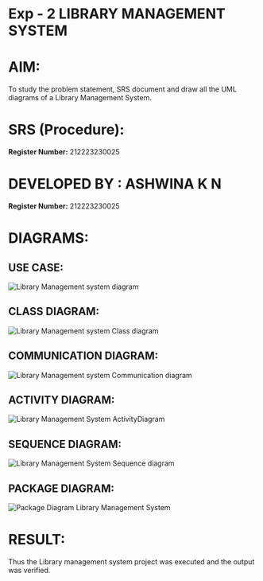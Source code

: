 # Exp - 2 LIBRARY MANAGEMENT SYSTEM

# AIM:
To study the problem statement, SRS document and draw all the UML diagrams of a Library Management System.

# SRS (Procedure):
**Register Number:** 212223230025

# DEVELOPED BY : ASHWINA K N
**Register Number:** 212223230025

# DIAGRAMS:

## USE CASE:
![Library Management system diagram](https://github.com/user-attachments/assets/64528b61-292a-4ca5-a457-4d6de05ec8d7)

## CLASS DIAGRAM:
![Library Management system Class diagram](https://github.com/user-attachments/assets/2c30675d-1256-4f56-94f0-dac84cc93bd3)

## COMMUNICATION DIAGRAM:
![Library Management system Communication diagram](https://github.com/user-attachments/assets/800a87ba-a395-46c9-bd78-937bcb11dbcc)

## ACTIVITY DIAGRAM:
![Library Management System ActivityDiagram](https://github.com/user-attachments/assets/d29ab093-037a-4bf7-b691-0c7a0784d816)

## SEQUENCE DIAGRAM:
![Library Management System Sequence diagram](https://github.com/user-attachments/assets/96be6f0c-40e9-4e83-90e0-cbddb91ceb12)

## PACKAGE DIAGRAM:
![Package Diagram Library Management System](https://github.com/user-attachments/assets/795f9717-8ce0-434a-a856-4d5d715868c9)


# RESULT:
Thus the Library management system project was executed and the output was verified.
